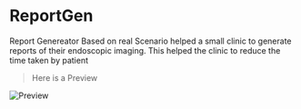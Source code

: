 # ReportGen

Report Genereator
Based on real Scenario helped a small clinic to generate
reports of their endoscopic imaging. This helped the clinic to reduce the time taken by patient

> Here is a Preview

![Preview](ReportGen-Preview.gif)
